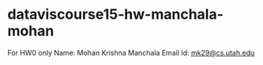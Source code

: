 # dataviscourse15-hw-manchala-mohan
For HW0 only
Name: Mohan Krishna Manchala
Email Id: mk29@cs.utah.edu
